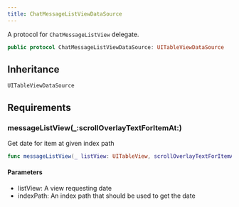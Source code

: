 ```yaml
---
title: ChatMessageListViewDataSource
---
```


A protocol for `ChatMessageListView` delegate.

``` swift
public protocol ChatMessageListViewDataSource: UITableViewDataSource 
```

## Inheritance

`UITableViewDataSource`

## Requirements

### messageListView(\_:​scrollOverlayTextForItemAt:​)

Get date for item at given index path

``` swift
func messageListView(_ listView: UITableView, scrollOverlayTextForItemAt indexPath: IndexPath) -> String?
```

#### Parameters

  - listView: A view requesting date
  - indexPath: An index path that should be used to get the date
